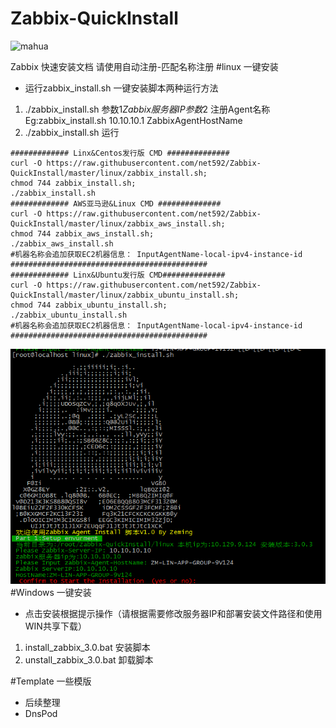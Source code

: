 # Zabbix-QuickInstall
![mahua](http://lachlanmiskin.com/blog/wp-content/uploads/2014/07/zabbix_logo_500x131.png)

Zabbix 快速安装文档
请使用自动注册-匹配名称注册
#linux 一键安装
* 运行zabbix_install.sh 一键安装脚本两种运行方法
1. ./zabbix_install.sh 参数$1 Zabbix服务器IP 参数$2 注册Agent名称 
   Eg:zabbix_install.sh 10.10.10.1 ZabbixAgentHostName
2. ./zabbix_install.sh 运行

```
############# Linx&Centos发行版 CMD ##############
curl -O https://raw.githubusercontent.com/net592/Zabbix-QuickInstall/master/linux/zabbix_install.sh;
chmod 744 zabbix_install.sh;
./zabbix_install.sh
############# AWS亚马逊&Linux CMD ##############
curl -O https://raw.githubusercontent.com/net592/Zabbix-QuickInstall/master/linux/zabbix_aws_install.sh;
chmod 744 zabbix_aws_install.sh;
./zabbix_aws_install.sh
#机器名称会追加获取EC2机器信息： InputAgentName-local-ipv4-instance-id
############################################
############# Linx&Ubuntu发行版 CMD##############
curl -O https://raw.githubusercontent.com/net592/Zabbix-QuickInstall/master/linux/zabbix_ubuntu_install.sh;
chmod 744 zabbix_ubuntu_install.sh;
./zabbix_ubuntu_install.sh
#机器名称会追加获取EC2机器信息： InputAgentName-local-ipv4-instance-id
############################################
```
![mahua](images/linux_setup.png)
#Windows 一键安装
* 点击安装根据提示操作（请根据需要修改服务器IP和部署安装文件路径和使用WIN共享下载）

1. install_zabbix_3.0.bat  安装脚本
2. unstall_zabbix_3.0.bat  卸载脚本

#Template 一些模版
* 后续整理
* DnsPod
